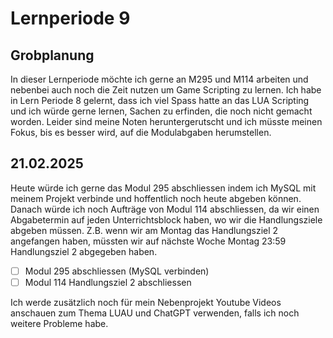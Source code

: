 # Lernperiode 9

## Grobplanung

In dieser Lernperiode möchte ich gerne an M295 und M114 arbeiten und nebenbei auch noch die Zeit nutzen um Game Scripting zu lernen. Ich habe in Lern Periode 8 gelernt, dass ich viel Spass hatte an das LUA Scripting und ich würde gerne lernen, Sachen zu erfinden, die noch nicht gemacht worden. Leider sind meine Noten heruntergerutscht und ich müsste meinen Fokus, bis es besser wird, auf die Modulabgaben herumstellen.

## 21.02.2025

Heute würde ich gerne das Modul 295 abschliessen indem ich MySQL mit meinem Projekt verbinde und hoffentlich noch heute abgeben können. Danach würde ich noch Aufträge von Modul 114 abschliessen, da wir einen Abgabetermin auf jeden Unterrichtsblock haben, wo wir die Handlungsziele abgeben müssen. Z.B. wenn wir am Montag das Handlungsziel 2 angefangen haben, müssten wir auf nächste Woche Montag 23:59 Handlungsziel 2 abgegeben haben.

- [ ] Modul 295 abschliessen (MySQL verbinden)
- [ ] Modul 114 Handlungsziel 2 abschliessen

Ich werde zusätzlich noch für mein Nebenprojekt Youtube Videos anschauen zum Thema LUAU und ChatGPT verwenden, falls ich noch weitere Probleme habe.
